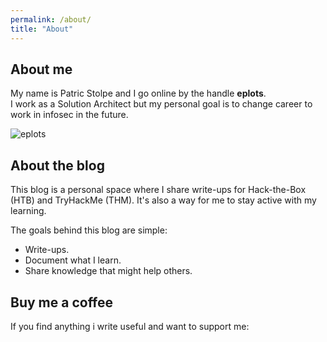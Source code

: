 ```yaml
---
permalink: /about/
title: "About"
---
```


## About me
My name is Patric Stolpe and I go online by the handle **eplots**.<br>
I work as a Solution Architect but my personal goal is to change career to work in infosec in the future.

![eplots](http://www.hackthebox.eu/badge/image/430567)<br>
<script src="https://tryhackme.com/badge/178588"></script>


## About the blog
This blog is a personal space where I share write-ups for Hack-the-Box (HTB) and TryHackMe (THM).
It's also a way for me to stay active with my learning.

The goals behind this blog are simple:
* Write-ups.
* Document what I learn.
* Share knowledge that might help others.

## Buy me a coffee
If you find anything i write useful and want to support me:<br>
<script type="text/javascript" src="https://cdnjs.buymeacoffee.com/1.0.0/button.prod.min.js" data-name="bmc-button" data-slug="eplots" data-color="#5F7FFF" data-emoji=""  data-font="Bree" data-text="Buy me a coffee" data-outline-color="#000000" data-font-color="#ffffff" data-coffee-color="#FFDD00" ></script>
